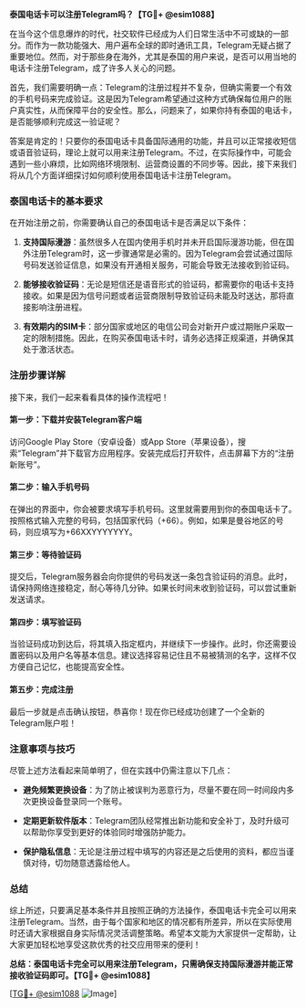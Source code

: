 **泰国电话卡可以注册Telegram吗？【TG💪+ @esim1088】**

在当今这个信息爆炸的时代，社交软件已经成为人们日常生活中不可或缺的一部分。而作为一款功能强大、用户遍布全球的即时通讯工具，Telegram无疑占据了重要地位。然而，对于那些身在海外，尤其是泰国的用户来说，是否可以用当地的电话卡注册Telegram，成了许多人关心的问题。

首先，我们需要明确一点：Telegram的注册过程并不复杂，但确实需要一个有效的手机号码来完成验证。这是因为Telegram希望通过这种方式确保每位用户的账户真实性，从而保障平台的安全性。那么，问题来了，如果你持有泰国的电话卡，是否能够顺利完成这一验证呢？

答案是肯定的！只要你的泰国电话卡具备国际通用的功能，并且可以正常接收短信或语音验证码，理论上就可以用来注册Telegram。不过，在实际操作中，可能会遇到一些小麻烦，比如网络环境限制、运营商设置的不同步等。因此，接下来我们将从几个方面详细探讨如何顺利使用泰国电话卡注册Telegram。

### 泰国电话卡的基本要求

在开始注册之前，你需要确认自己的泰国电话卡是否满足以下条件：

1. **支持国际漫游**：虽然很多人在国内使用手机时并未开启国际漫游功能，但在国外注册Telegram时，这一步骤通常是必需的。因为Telegram会尝试通过国际号码发送验证信息，如果没有开通相关服务，可能会导致无法接收到验证码。
   
2. **能够接收验证码**：无论是短信还是语音形式的验证码，都需要你的电话卡支持接收。如果是因为信号问题或者运营商限制导致验证码未能及时送达，那将直接影响注册进程。

3. **有效期内的SIM卡**：部分国家或地区的电信公司会对新开户或过期账户采取一定的限制措施。因此，在购买泰国电话卡时，请务必选择正规渠道，并确保其处于激活状态。

### 注册步骤详解

接下来，我们一起来看看具体的操作流程吧！

#### 第一步：下载并安装Telegram客户端
访问Google Play Store（安卓设备）或App Store（苹果设备），搜索“Telegram”并下载官方应用程序。安装完成后打开软件，点击屏幕下方的“注册新账号”。

#### 第二步：输入手机号码
在弹出的界面中，你会被要求填写手机号码。这里就需要用到你的泰国电话卡了。按照格式输入完整的号码，包括国家代码（+66）。例如，如果是曼谷地区的号码，则应填写为+66XXYYYYYYY。

#### 第三步：等待验证码
提交后，Telegram服务器会向你提供的号码发送一条包含验证码的消息。此时，请保持网络连接稳定，耐心等待几分钟。如果长时间未收到验证码，可以尝试重新发送请求。

#### 第四步：填写验证码
当验证码成功到达后，将其填入指定框内，并继续下一步操作。此时，你还需要设置密码以及用户名等基本信息。建议选择容易记住且不易被猜测的名字，这样不仅方便自己记忆，也能提高安全性。

#### 第五步：完成注册
最后一步就是点击确认按钮，恭喜你！现在你已经成功创建了一个全新的Telegram账户啦！

### 注意事项与技巧

尽管上述方法看起来简单明了，但在实践中仍需注意以下几点：

- **避免频繁更换设备**：为了防止被误判为恶意行为，尽量不要在同一时间段内多次更换设备登录同一个账号。
  
- **定期更新软件版本**：Telegram团队经常推出新功能和安全补丁，及时升级可以帮助你享受到更好的体验同时增强防护能力。

- **保护隐私信息**：无论是注册过程中填写的内容还是之后使用的资料，都应当谨慎对待，切勿随意透露给他人。

### 总结

综上所述，只要满足基本条件并且按照正确的方法操作，泰国电话卡完全可以用来注册Telegram。当然，由于每个国家和地区的情况都有所差异，所以在实际使用时还请大家根据自身实际情况灵活调整策略。希望本文能为大家提供一定帮助，让大家更加轻松地享受这款优秀的社交应用带来的便利！

**总结：泰国电话卡完全可以用来注册Telegram，只需确保支持国际漫游并能正常接收验证码即可。【TG💪+ @esim1088】**

[[TG💪+ @esim1088](https://t.me/s/esim1088) ![Image](https://i.postimg.cc/4NQfJmqS/Snipaste-2025-05-13-00-14-12.png)]
